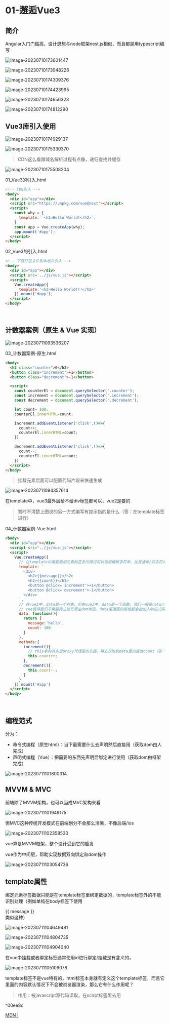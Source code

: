 # 01-邂逅Vue3

## 简介

Angular入门门槛高，设计思想与node框架nest.js相似，而且都是用typescript编写

![image-20230710173601447](note.assets/image-20230710173601447.png)

![image-20230710173948226](note.assets/image-20230710173948226.png)

![image-20230710174309376](note.assets/image-20230710174309376.png)

![image-20230710174423995](note.assets/image-20230710174423995.png)

![image-20230710174656323](note.assets/image-20230710174656323.png)

![image-20230710174812290](note.assets/image-20230710174812290.png)

## Vue3库引入使用

![image-20230710174929137](note.assets/image-20230710174929137.png)

![image-20230710175330370](note.assets/image-20230710175330370.png)

> CDN这么看跟域名解析过程有点像，递归查找并缓存

![image-20230710175508204](note.assets/image-20230710175508204.png)

01_Vue3的引入.html

```html
<!-- CDN引入 -->
<body>
  <div id="app"></div>
  <script src="https://unpkg.com/vue@next"></script>
  <script>
    const why = {
      template: `<h2>Hello World!</h2>`,
    }
    const app = Vue.createApp(why);
    app.mount('#app');
  </script>
</body>
```

02_Vue3的引入.html

```html
<!-- 下载打包文件到本地并引入 -->
<body>
  <div id="app"></div>
  <script src='../js/vue.js'></script>
  <script>
    Vue.createApp({
      template:'<h2>Hello World!!!</h2>'
    }).mount('#app');
  </script>
</body>
```

​	

## 计数器案例（原生 & Vue 实现）

![image-20230711093536207](note.assets/image-20230711093536207.png)

03_计数器案例-原生.html

```html
<body>
  <h2 class="counter">0</h2>
  <button class="increment">+1</button>
  <button class="decrement">-1</button>

  <script>
    const counterEl = document.querySelector('.counter');
    const increment = document.querySelector('.increment');
    const decrement = document.querySelector('.decrement');

    let count= 100;
    counterEl.innerHTML=count;

    increment.addEventListener('click',()=>{
      count++;
      counterEl.innerHTML=count;
    })

    decrement.addEventListener('click',()=>{
      count--;
      counterEl.innerHTML=count;
    })
  </script>
</body>
```


> 挂载元素后面可以配置代码片段来快速生成

![image-20230711094357614](note.assets/image-20230711094357614.png)

在template中，vue3最外层给不给div标签都可以，vue2是要的

> 暂时不清楚上图说的另一方式编写有提示指的是什么（答：在template标签进行）

04_计数器案例-Vue.html

```html
<body>
  <div id="app"></div>
  <script src="../js/vue.js"></script>
  <script>
    Vue.createApp({
      // 在template中需要使用元素标签多的情况可以使用模板字符串，比普通单/双字符串方便
      template: `
        <div>
          <h2>{{message}}</h2>
          <h2>{{count}}</h2>
          <button @click='increment'>+1</button>
          <button @click='decrement'>-1</button>  
        </div>
      `,
      // 在vue2中，data是一个对象，但在vue3中，data是一个函数，我们一般是return一个对象
      // vue使得我们不需要再去进行原生dom绑定，data里返回的属性都会被加入响应式系统中，可以在模板中使用
      data: function(){
        return {
          message:'hello',
          count: 100
        }
      },
      methods:{
        increment(){
          // this拿的其实是proxy代理里的东西，再去获取到data里的属性count（答：这一部分是被Vue的响应式系统劫持）
          this.count++;
        },
        decrement(){
          this.count--;
        }
      }
    }).mount('#app')
  </script>
</body>
```

​	

## 编程范式

分为：

- 命令式编程（原生html）：当下最需要什么去声明然后直接用（获取dom由人完成）
- 声明式编程（Vue）：把需要的东西先声明后绑定进行使用（获取dom由框架完成）

![image-20230711101800314](note.assets/image-20230711101800314.png)

## MVVM & MVC

前端除了MVVM架构，也可以当成MVC架构来看

![image-20230711101949175](note.assets/image-20230711101949175.png)

但MVC这种传统开发模式在前端划分不会那么清晰，不像后端/ios

![image-20230711102358530](note.assets/image-20230711102358530.png)

vue算是MVVM框架，整个设计受到它的启发

vue作为中间层，帮助实现数据双向绑定和dom操作

![image-20230711103054736](note.assets/image-20230711103054736.png)

## template属性

绑定元素标签数据只能是在template标签里绑定数据的，template标签外的不能识别处理（例如单纯在body标签下使用 <div>{{ message }}</div> 类似这种）

![image-20230711104649481](note.assets/image-20230711104649481.png)

![image-20230711104804735](note.assets/image-20230711104804735.png)

![image-20230711104904040](note.assets/image-20230711104904040.png)

在vue中挂载或者绑定标签通常使用id进行绑定/挂载是有含义的，

![image-20230711105109078](note.assets/image-20230711105109078.png)

template标签不是vue特有的，html标签本身就有定义这个template标签，而且它里面的内容默认情况下不会被浏览器渲染，那么它有什么作用呢？

> 作用：被javascript源代码读取，在scirpt标签里去用

^00ee8c

[MDN | <template>：内容模板元素](https://developer.mozilla.org/zh-CN/docs/Web/HTML/Element/template)

虽然解析器在加载页面时确实会处理 **`<template>`** 元素的内容，但这样做只是为了确保这些内容有效；但元素内容不会被渲染。——MDN

05_template写法一.html

```html
<body>
  <div id="app"></div>
  <script src="../js/vue.js"></script>
  <script type="x-template" id="counter">
    <!-- 缺点是没有高亮 -->
    <div>
      <h2>{{ message }}</h2>
      <h2>{{ count }}</h2>
      <button @click='increment'>+1</button>
      <button @click='decrement'>-1</button>  
    </div>
  </script>
  <script>
    Vue.createApp({
      template: '#counter',
      data: function(){
        return {
          message:'hello',
          count: 100
        }
      },
      methods:{
        increment(){
          this.count++;
        },
        decrement(){
          this.count--;
        }
      }
    }).mount('#app')
  </script>
</body>
```

---

![image-20230711111112616](note.assets/image-20230711111112616.png)

![image-20230711111131179](note.assets/image-20230711111131179.png)

如果用的不是template标签而是其他标签（例如div标签），那么页面会被渲染两次的（一次是原生渲染一次是经过vue处理后渲染），为什么会这样？

> 上面刚刚已经说明了原因，template标签是不会被浏览器渲染（看上面写的[[note#^00ee8c | template作用]]）

![image-20230711111937205](note.assets/image-20230711111937205.png)

06_template写法二.html

```html
  <body>
    <div id="app">写在#app的这一部分内容会被template标签的内容所替换</div>

    <!-- 只显示Vue处理后的标签内容 -->
    <template id="counter">
      <div>
        <h2>{{ message }}</h2>
        <h2>{{ count }}</h2>
        <button @click="increment">+1</button>
        <button @click="decrement">-1</button>
        <button @click="btnClick">看看this值</button>
      </div>
    </template>

    <!-- 显示Vue处理后的标签内容，再显示原生的标签内容 -->
    <!-- <div id="counter1">
    <div>
      <h2>{{ message }}</h2>
      <h2>{{ count }}</h2>
      <button @click='increment'>+1</button>
      <button @click='decrement'>-1</button>  
    </div>
  </div> -->

    <script src="../js/vue.js"></script>

    <script>
      Vue.createApp({
        template: "#counter",
        // template: '#counter1',
        data: function () {
          return {
            message: "hello",
            count: 100,
          };
        },
        methods: {
          increment() {
            this.count++;
          },
          decrement() {
            this.count--;
          },
          btnClick: () => {
            // 在这里使用箭头函数打印出来的this是window对象
            console.log(this);
          },
        },
      }).mount("#app");

      // 下面写的是this指向相关的知识点
      // const foo = ()=>{
      //   console.log(this);
      // }
      // const foo = function(){
      //   console.log(this);
      // }

      // foo(); // window 隐式绑定

      // const obj = {
      //   bar: foo
      // }

      // obj.bar();

      // function bar(){
      //   console.log(this);
      // }

      // // bar();

      // const info = {
      //   name:"why"
      // }

      // // 显示绑定
      // const foo = bar.bind(info); // bind 不会修改原数据,而是返回一个新的函数
      // foo();

      // function foo(func) {
      //   func();
      // }

      // var obj = {
      //   name: "why",
      //   bar: function () {
      //     console.log(this);
      //   },
      // };

      // foo(obj.bar); // window
      // obj.bar(); // why

      // function foo() {
      //   console.log(this); // obj对象
      // }

      // var obj1 = {
      //   name: "obj1",
      //   foo: foo,
      // };

      // var obj2 = {
      //   name: "obj2",
      //   obj1: obj1,
      // };

      // obj2.obj1.foo();

      function foo() {
        console.log(this);
      }

      var obj1 = {
        name: "obj1",
        foo: foo,
      };

      // 讲obj1的foo赋值给bar
      var bar = obj1.foo;
      bar();
    </script>
  </body>
```

​	

## methods属性

绑定到template标签或者template内的标签都可以

![image-20230711142459508](note.assets/image-20230711142459508.png) ^3436ef

![image-20230711142603499](note.assets/image-20230711142603499.png)


## 源码调试

vue3源码地址：https://github.com/vuejs/core

### 流程

1. git clone git@github.com:vuejs/core.git
2. 新版本的vue3源码采用pnpm管理，而非yarn，先下载pnpm
3. 安装依赖 `pnpm install`
4. 打包vue文件 `pnpm dev` 生成打包文件到 `built: packages\vue\dist\vue.global.js`，而后可直接引用
5. 在 `packages\vue\examples` 中新建你自己的调试目录，然后在调试目录里面新建html文件
5. 在根目录下的package.json中的dev值后面添加 `--sourcemap`，便于代码映射（不然调试在几万多行的vue.global.js调试，肯定是一头雾水的）

![image-20230711151858405](note.assets/image-20230711151858405.png)

sourcemap有代码映射作用，映射vue.global.js 文件的目标代码具体是源码的哪个目录位置去

![image-20230711151935500](note.assets/image-20230711151935500.png)

![image-20230711170334464](note.assets/image-20230711170334464.png)

![image-20230711171404722](note.assets/image-20230711171404722.png)

有map后缀文件说明sourcemap生效

**Coderwhy_Vue3-Typescript\src\01_Vue3初体验\core\packages\vue\examples\why\demo.html**

```html
<!DOCTYPE html>
<html lang="en">
<head>
  <meta charset="UTF-8">
  <meta name="viewport" content="width=device-width, initial-scale=1.0">
  <title>Document</title>
</head>
<body>
  <div id="app">写在#app的这一部分内容会被template标签的内容所替换</div>

  <script src="../../dist/vue.global.js"></script>

  <script>
    debugger
    Vue.createApp({
      template: '<h2>我来啦！</h2>',
    }).mount('#app')
  </script>
</body>
</html>
```

![image-20230711171639681](note.assets/image-20230711171639681.png)

​	

# 02-Vue基础-模板语法（一）

## 上节课后题

先看看[[note#^3436ef | 第一课-课后思考题]]

{ } 大括号并不全是作用域，建议看看作用域的文章

**{ } 大括号是作用域吗？**

> 是的，大括号 `{}` 在许多编程语言中用于创建作用域（Scope）。作用域定义了变量、函数和对象的可见性和访问权限。
>
> 在大多数编程语言中，例如 JavaScript、Java、C++、C# 等，大括号用于创建块级作用域。在这些语言中，当您在代码中使用大括号时，大括号将创建一个新的作用域，在其中可以定义局部变量和函数。
>
> 例如，在 JavaScript 中：
>
> ```javascript
> {
>   // 这里是一个块级作用域
>   const x = 10;
>   console.log(x); // 输出 10
> }
> 
> console.log(x); // 报错，x 在此作用域外不可见
> ```
>
> 在上面的代码中，大括号 `{}` 创建了一个块级作用域，其中定义了变量 `x`。在作用域内，可以访问和使用该变量。但是，在作用域外，尝试访问 `x` 将导致错误，因为它不在当前作用域的范围内。
>
> 请注意，**不是所有的大括号都会创建作用域**。例如，在对象字面量中的大括号 `{}` 用于定义对象的属性和方法，但它们不会创建新的作用域。
>
> 总之，大括号 `{}` 在许多编程语言中用于创建作用域，提供了变量和代码的封闭环境，控制了变量的可见性和生命周期。

![image-20230712195214298](note.assets/image-20230712195214298.png)

[coderwhy老师微信公众号推文 | 前端面试之彻底搞懂this指向](https://mp.weixin.qq.com/s/hYm0JgBI25grNG_2sCRlTA) ^5e5364

> 简单讲一下 call、bind、apply，这三个都是显式指定this指向
>
> - call和apply的区别是：call传入单参数，apply传入数组参数
>
> - call和apply 与 bind 的区别是：call和apply是一次性绑定，apply是永久绑定某对象/方法的this指向
> - bind是原型对象上的方法，当然也可以自己封装，原理是利用闭包返回apply函数进行绑定，原理看[[note#^5e5364 | 推文]]有详细介绍
> - setTimeout中会传入一个函数，这个函数中的this通常是window，为什么是window呢？因为setTimeout内部是通过apply进行绑定的this对象，并且绑定的是全局对象；

```
这样的闭包会被销毁吗？

foo3: function () {
    return function () {
      console.log(this.name)
    }
  },
```

> 在给定的代码中，`foo3` 方法返回一个闭包函数。闭包函数保留对其创建时所在的词法环境的引用，即使创建它的外部函数已经执行完毕。因此，闭包函数会继续存在并保持对其创建时的作用域和变量的访问。
>
> 当调用 `foo3` 方法时，返回的闭包函数会被赋值给一个变量或直接调用。无论哪种情况，该闭包函数都会继续存在并保持对其词法环境的引用。只有当没有任何引用指向该闭包函数时，它才会被垃圾回收器回收并销毁。
>
> 对于给定的闭包函数，它引用了 `this.name`，但是在闭包函数中的 `this` 指向取决于如何调用该函数。如果以对象方法的形式调用闭包函数，例如 `obj.foo3()`，那么 `this` 将指向 `obj`，并且能够访问 `obj` 对象的 `name` 属性。
>
> 例如：
>
> ```javascript
> var obj = {
> name: "example",
> foo3: function () {
>  return function () {
>    console.log(this.name);
>  };
> },
> };
> 
> var closure = obj.foo3();
> closure(); // 输出 "example"
> ```
>
> 在上面的示例中，`closure` 是 `foo3` 返回的闭包函数。当调用 `closure()` 时，`this` 指向 `obj`，并成功输出了 "example"。
>
> 总结起来，闭包函数只有在没有任何引用指向它时才会被销毁。在上述示例中，只有当没有任何引用指向返回的闭包函数时，它才会被垃圾回收器回收。
>
> **只有当没有任何引用指向返回的闭包函数时，它才会被垃圾回收器回收。这句话怎么理解？能不能举个例子**
>
> > 当一个函数被创建并返回后，如果其他变量或函数仍然引用该函数，那么该函数就有一个活跃的引用，垃圾回收器不会将其回收。只有当没有任何变量或函数引用该函数时，垃圾回收器才会将其标记为不再需要，并在适当的时候进行回收。
> >
> > 以下是一个示例来说明这个概念：
> >
> > ```javascript
> > function createClosure() {
> >   var name = "example";
> > 
> >   var closure = function() {
> >     console.log(name);
> >   };
> > 
> >   return closure;
> > }
> > 
> > var closureReference = createClosure();
> > closureReference(); // 输出 "example"
> > ```
> >
> > 在上面的示例中，`createClosure` 函数创建了一个闭包函数，并将其赋值给 `closureReference` 变量。即使 `createClosure` 函数已经执行完毕，闭包函数仍然存在，并且保持对 `name` 变量的引用。因此，当调用 `closureReference` 函数时，它仍然可以访问并输出 `name` 的值。
> >
> > 在这种情况下，闭包函数 `closure` 有一个活跃的引用，因为它被赋值给了 `closureReference` 变量。只有当没有任何变量引用该闭包函数时，垃圾回收器才会将其回收。例如，如果将 `closureReference` 设置为 `null` 或将其赋值为其他值，那么闭包函数就没有任何引用了，最终会被垃圾回收器回收。
> >
> > ```javascript
> > closureReference = null; // 解除对闭包函数的引用
> > ```
> >
> > 一旦没有任何引用指向闭包函数，它就可以被垃圾回收器回收，释放内存资源。
> >
> > 总结起来，只有当没有任何变量或函数引用一个闭包函数时，它才会被垃圾回收器回收。
>
> **面试题-小试牛刀(代码注释看[[note#^5e5364 | 推文]])**
>
> ```js
> var name = 'window'
> var person1 = {
>   name: 'person1',
>   foo1: function () {
>     console.log(this.name)
>   },
>   foo2: () => console.log(this.name),
>   foo3: function () {
>     return function () {
>       console.log(this.name)
>     }
>   },
>   foo4: function () {
>     return () => {
>       console.log(this.name)
>     }
>   }
> }
> 
> var person2 = { name: 'person2' }
> 
> person1.foo1();   // person1
> person1.foo1.call(person2); // person2
> 
> person1.foo2(); // window
> // foo2依然是箭头函数，不适用于显示绑定的规则
> person1.foo2.call(person2); // person2 x window
> 
> person1.foo3()(); // window
> // 但是拿到的返回函数依然是在全局下调用，所以依然是window
> person1.foo3.call(person2)(); // person2 x window
> person1.foo3().call(person2); // person2
> 
> // foo4()的函数返回的是一个箭头函数
> // 箭头函数的执行找上层作用域，是person1
> person1.foo4()(); //window x person1
> person1.foo4.call(person2)(); //person2
> // foo4返回的是箭头函数，箭头函数只看上层作用域
> person1.foo4().call(person2); // person2 x person1
> ```
>
> 做得一塌糊涂...
>
> ```js
> var name = 'window'
> function Person (name) {
>   this.name = name
>   this.foo1 = function () {
>     console.log(this.name)
>   },
>   this.foo2 = () => console.log(this.name),
>   this.foo3 = function () {
>     return function () {
>       console.log(this.name)
>     }
>   },
>   this.foo4 = function () {
>     return () => {
>       console.log(this.name)
>     }
>   }
> }
> var person1 = new Person('person1')
> var person2 = new Person('person2')
> 
> person1.foo1() // person1
> person1.foo1.call(person2) //person2
> 
> // foo是一个箭头函数，会找上层作用域中的this，那么就是person1
> person1.foo2() // window x person1
> person1.foo2.call(person2) // person1
> 
> person1.foo3()() // window
> person1.foo3.call(person2)() // window
> person1.foo3().call(person2) // person2
> 
> person1.foo4()() // person1
> // foo4调用时绑定了person2，返回的函数是箭头函数，调用时，找到了上层绑定的person2
> person1.foo4.call(person2)() // window x person2
> person1.foo4().call(person2) // person1
> ```
>
> ```js
> var name = 'window'
> function Person (name) {
>   this.name = name
>   this.obj = {
>     name: 'obj',
>     foo1: function () {
>       return function () {
>         console.log(this.name)
>       }
>     },
>     foo2: function () {
>       return () => {
>         console.log(this.name)
>       }
>     }
>   }
> }
> var person1 = new Person('person1')
> var person2 = new Person('person2')
> 
> // obj.foo1()返回一个函数
> // 这个函数在全局作用于下直接执行（默认绑定）
> person1.obj.foo1()() // obj | person1 x window
> person1.obj.foo1.call(person2)() // window
> person1.obj.foo1().call(person2) // person2
> 
> // 拿到foo2()的返回值，是一个箭头函数
> // 箭头函数在执行时找上层作用域下的this，就是obj
> person1.obj.foo2()() // obj | person1 -> obj
> // foo2()的返回值，依然是箭头函数，但是在执行foo2时绑定了person2
> // 箭头函数在执行时找上层作用域下的this，找到的是person2
> person1.obj.foo2.call(person2)() // person1 x person2
> // 箭头函数通过call调用是不会绑定this，所以找上层作用域下的this是obj
> person1.obj.foo2().call(person2) // person1 x obj
> ```

**小结**：this的四种绑定规则

1. 默认规则绑定（全局window）
2. 隐式绑定（谁调用就是绑定谁）
3. 显示绑定（call、bind、apply）
4. new绑定

以上优先级从高到低为 4-3-2-1

---

## @click="btnClick"，怎么做绑定的？（源码解析）

![image-20230713162652956](note.assets/image-20230713162652956.png)

绑定的大致思路（详情看视频第二集36min-38min有介绍）：通过循环（for...in）methods，判断是否有该方法，有的话通过bind函数绑定this存储到ctx[key]（这个是存储方法的，例如btnClick），publicThis指向的是我们组件实例的代理proxy对象（见下图（这个在后面响应式原理会讲到））

![image-20230713171542093](note.assets/image-20230713171542093.png)

![image-20230713171626313](note.assets/image-20230713171626313.png)

## template解析方法（后面详讲）

有两种，在vue源码内解析和vue-template-compiler（vue插件）解析

`instance.proxy"!"`，这是ts的语法，表示断言

proxy是es6新出的

## VSCode代码片段

![image-20230713204146055](note.assets/image-20230713204146055.png)

## 开发模式

![image-20230714201707700](note.assets/image-20230714201707700.png)

React是这么来写的

![image-20230714201839449](note.assets/image-20230714201839449.png)

把在template标签中的语法叫做模板语法，例如下图的{{}}、@click、v-bind指令这些等等

![image-20230714202000972](note.assets/image-20230714202000972.png)

## 模板语法

![image-20230714202311918](note.assets/image-20230714202311918.png)

### 文本插值

{{}} 叫 文本插值

01_Mustache语法.html

```html
  <body>
    <div id="app"></div>

    <template id="my-app">
      <div>
        <!-- 表达式太长就定义成methods方法 -->
        <h2>{{ message.split('').reverse().join('') }}</h2>
      </div>

      <!-- 错误用法 插值表达式只适合属性和表达式，不适合语句，无论什么语句，例如定义语句、判断语句-->
      <!-- <h2>{{ var name="abc" }}</h2> -->
      <!-- <h2>{{ if(isShow) { return '哈哈哈'} }}}</h2> -->
    </template>

    <script src="../js/vue.js"></script>
    <script>
      const App = {
        template: "#my-app",
        data() {
          return {
            message: "hello world!",
          };
        },
      };

      Vue.createApp(App).mount("#app");
    </script>
  </body>
```

​	

### v-once（不常见）

绑定的组件标签只渲染一次（包含其所有子组件，都不会重新渲染）

![image-20230716114808537](note.assets/image-20230716114808537.png)

02_基本指令_v-once.html

```html
  <body>
    <div id="app"></div>

    <template id="my-app">
      <div>
        <h2>{{ counter }}</h2>
        <h2 v-once>{{ counter }}</h2>
      </div>
      <button @click="increment">+1</button>
    </template>

    <script src="../js/vue.js"></script>
    <script>
      const App = {
        template: "#my-app",
        data() {
          return {
            counter: 10,
          };
        },
        methods: {
          increment() {
            this.counter++;
          }
        },
      };

      Vue.createApp(App).mount("#app");
    </script>
  </body>
```

​	

v-text

v-text等价于用{{}} 文本插值，但是文本插值还可以用表达式表示，所以一般开发里都会使用mustache语法（也就是文本插值的方式）

```html
  <body>
    <div id="app"></div>

    <template id="my-app">
      <div>
        <!-- 以下两种写法等价 -->
        <h2>{{ message }}</h2>
        <h2 v-text="message"></h2>
      </div>
    </template>

    <script src="../js/vue.js"></script>
    <script>
      const App = {
        template: "#my-app",
        data() {
          return {
            message: "hello world!",
          };
        },
      };

      Vue.createApp(App).mount("#app");
    </script>
  </body>
```

​	

### v-html（不常见）

04_基本指令_v-html.html

```html
  <body>
    <div id="app"></div>

    <template id="my-app">
      <div>{{msg}}</div>
      <div v-html="msg"></div>
    </template>

    <script src="../js/vue.js"></script>
    <script>
      const App = {
        template: "#my-app",
        data() {
          return {
            msg: '<span style="color:green; background-color:yellow">哈哈哈</span>',
          };
        },
      };

      Vue.createApp(App).mount("#app");
    </script>
  </body>

```

​	

### v-pre（不常见）

![image-20230716125646589](note.assets/image-20230716125646589.png)

```html
  <body>
    <div id="app"></div>

    <template id="my-app">
      <div>
        <h2 v-pre>{{ message }}</h2>
      </div>
    </template>

    <script src="../js/vue.js"></script>
    <script>
      const App = {
        template: "#my-app",
        data() {
          return {
            message: "hello world!",
          };
        },
      };

      Vue.createApp(App).mount("#app");
    </script>
  </body>
```

v-pre在vue编译阶段会自己执行

​	

### v-cloak（不常见）

![image-20230716130731948](note.assets/image-20230716130731948.png)

06_基本指令_v-cloak.html

```html
    <style>
      [v-cloak] {
        display: none;
      }
    </style>
  </head>

  <body>
    <div id="app"></div>

    <template id="my-app">
      <div>
        <h2 v-cloak>{{ message }}</h2>
      </div>
    </template>

    <script src="../js/vue.js"></script>
    <script>
      const App = {
        template: "#my-app",
        data() {
          return {
            message: "hello world!",
          };
        },
      };

      Vue.createApp(App).mount("#app");
    </script>
  </body>
```

options API 会逐渐被 component API 替代

因为vue3 对 vue2做了兼容，所以vue2项目升级vue3没有太多改变的地方

​	

### v-bind

![image-20230716150042599](note.assets/image-20230716150042599.png)

#### 绑定基本属性

![image-20230716151000083](note.assets/image-20230716151000083.png)

绑定的属性来自data()

01_v-bind的基本使用.html

```html
<body>
    <div id="app"></div>

    <!-- vue2 template模板中只能有一个根元素 -->
    <!-- vue3 是允许template中有多个根元素 -->
    <template id="my-app">
      <img :src="imgUrl" alt="图片" />
      <!-- 不写:语法糖，就只是普通字符串，不会解析变量属性 -->
      <img src="imgUrl" alt="图片" />
      <a v-bind:href="link">github</a>
    </template>

    <script src="../js/vue.js"></script>
    <script>
      const App = {
        template: "#my-app",
        data() {
          return {
            imgUrl: "https://avatars.githubusercontent.com/u/70643377?v=4",
            link: "https://github.com/Benn314/Coderwhy_Vue3-Typescript/blob/main/note.md",
          };
        },
      };

      Vue.createApp(App).mount("#app");
    </script>
  </body>
```

#### 绑定class介绍

![image-20230716165206513](note.assets/image-20230716165206513.png)

支持以下两种类型

- 对象语法
  - 多个键值对
  - 默认的class和动态的class结合
  - 将对象放到一个单独的属性中
  - 将返回的对象放到methods方法中
  - 将返回的对象放到计算属性中
- 数组语法
  - 字符串
  - data属性
  - 三元运算符
  - 对象语法

```html
<!-- 对象语法：{ 'active' : boolean} ''单引号可加可不加（套在key的那个单引号）-->
<div :class="{ 'active': isActive, title: true}">鸡毙你！</div>
```

![image-20230716162259370](note.assets/image-20230716162259370.png)

```html
<!-- 默认的class和动态的class结合 -->
<div class="abc cba" :class="{ active: isActive, title: true}">鸡毙你！</div>
```

![image-20230716162708438](note.assets/image-20230716162708438.png)

02_v-bind绑定class-对象语法.html

```html
    <style>
      .active {
        color: red;
      }
    </style>
  </head>
  <body>
    <div id="app"></div>

    <template id="my-app">
      <div :class="className">哈哈哈</div>
      <!-- 对象语法：{ 'active' : boolean} ''单引号可加可不加（套在key的那个单引号）-->
      <!-- 同时 对象语法 可以有多个键值对 -->
      <div :class="{ 'active': isActive, title: true}">鸡毙你！</div>
      <button @click="toggle">切换</button>

      <!-- 默认的class和动态的class结合 -->
      <div class="abc cba" :class="{ active: isActive, title: true}">
        鸡毙你！
      </div>

      <!-- 将对象放到一个单独的属性中 -->
      <div class="abc cba" :class="classObj">鸡毙你！</div>

      <!-- 将返回的对象放到methods方法中 -->
      <div class="abc cba" :class="getClassObj()">鸡毙你！</div>

      <!-- 将返回的对象放到计算属性中 -->
      
    </template>

    <script src="../js/vue.js"></script>
    <script>
      const App = {
        template: "#my-app",
        data() {
          return {
            className: "why",
            isActive: true,
            title: "abc",
            classObj: {
              // 注意，这里data里的属性（例如对象类型），不允许引用data的其他属性，不然响应式可能会出错
              active: true, // 像这里的话，不能引用isActive，所以我们要重新写个
              title: true,
            },
          };
        },
        methods: {
          toggle() {
            this.isActive = !this.isActive;
          },
          getClassObj() {
            return {
              active: true,
              title: true,
            };
          },
        },
      };

      Vue.createApp(App).mount("#app");
    </script>
  </body>

```

03_v-bind绑定class-数组语法.html

```html
  <body>
    <div id="app"></div>

    <template id="my-app">
      <!-- :class 以数组的方式存储属性，最后合并到class属性中 -->
      <div :class="['abc',title]">哈哈哈哈</div>
      <!-- :class数组中支持三元运算符和对象语法 -->
      <div :class="['abc', title, isActive ? 'active' : '', {act: isActive}]">哈哈哈哈</div>
    </template>

    <script src="../js/vue.js"></script>
    <script>
      const App = {
        template: "#my-app",
        data() {
          return {
            message: "hello world!",
            title: "cba",
            isActive: true,
          };
        },
      };

      Vue.createApp(App).mount("#app");
    </script>
  </body>

```

​	

#### 绑定style

![image-20230716165416524](note.assets/image-20230716165416524.png)

04_v-bind绑定style-对象语法.html

```html
  <body>
    <div id="app"></div>

    <template id="my-app">
      <div style="color: aquamarine">hello world!</div>
      <!-- 这里color值不加单引号单成变量来处理，如果你是想加一个确切的值，就加上单引号 -->
      <div :style="{color: 'aquamarine'}">hello world!</div>
      <div :style="{color: finalColor}">hello world!</div>

      <!-- 采用短横线分割的方式，需要用引号括起来 -->
      <div :style="{color: finalColor,'font-size': '20px'}">hello world!</div>
      <!-- 驼峰式可括可不括 效果一样 -->
      <div :style="{color: finalColor,fontSize: '20px'}">hello world!</div>
      <!-- 可拼接 -->
      <div :style="{color: finalColor,fontSize: finalFontSize+'px'}">
        hello world!
      </div>
      <!-- 直接绑定一个data对象 -->
      <div :style="finalStyleObj">hello world!</div>

      <!-- 直接绑定methods -->
      <div :style="getFinalStyleObj()">hello world!</div>
    </template>

    <script src="../js/vue.js"></script>
    <script>
      const App = {
        template: "#my-app",
        data() {
          return {
            message: "hello world!",
            finalColor: "aquamarine",
            finalFontSize: 50,
            finalStyleObj: {
              fontSize: "50px",
              'font-weight': 700, // 用短横线用驼峰都可以，习惯用驼峰
              backgroundColor: "red",
            },
          };
        },
        methods: {
          getFinalStyleObj(){
            return {
              fontSize: "50px",
              'font-weight': 700, // 用短横线用驼峰都可以，习惯用驼峰
              backgroundColor: "red",
            }
            // return this.finalStyleObj
          }
        },
      };

      Vue.createApp(App).mount("#app");
    </script>
  </body>

```

05_v-bind绑定style-数组语法.html

```html
  <body>
    <div id="app"></div>

    <template id="my-app">
      <div :style="[style1Obj, style2Obj]">
        hello
      </div>
    </template>

    <script src="../js/vue.js"></script>
    <script>
      const App = {
        template: "#my-app",
        data() {
          return {
            message: "hello world!",
            style1Obj:{
              color:'red',
              fontSize:'50px'
            },
            style2Obj:{
              textDecoration:'underline',
            }
          };
        },
      };

      Vue.createApp(App).mount("#app");
    </script>
  </body>

```

#### 动态绑定属性

![image-20230716173412545](note.assets/image-20230716173412545.png)

06_v-bind动态绑定属性名称.html

```html
  <body>
    <div id="app"></div>

    <template id="my-app">
      <div :[name]="value">哈哈哈</div>
    </template>

    <script src="../js/vue.js"></script>
    <script>
      const App = {
        template: "#my-app",
        data() {
          return {
            name: "cba",
            value: "kobe",
          };
        },
      };

      Vue.createApp(App).mount("#app");
    </script>
  </body>
```

![image-20230716173551199](note.assets/image-20230716173551199.png)

![image-20230716174323644](note.assets/image-20230716174323644.png)

Element Plus 饿了么团队维护

AntDesign 蚂蚁金服团队维护

AntDesign Vue 个人维护（一般不太倾向选择个人维护，因为一旦个人停止维护，很容易出bug，不过，以上三者都很优秀）

**07_v-bind属性直接绑定一个对象.html**

```html
  <body>
    <div id="app"></div>

    <template id="my-app">
      <div v-bind="info">哈哈哈</div>
      <!-- 只用v-bind的时候也可以只使用语法糖: 但不建议，因为这样阅读性比较差 -->
      <div :="info">哈哈哈</div>
      <!-- 等同于 -->
      <div name="why" age="18" height="1.88">哈哈哈</div>
      <!-- 这个作用很大，之后封装我们的高阶组件的时候会用来相互传递配置信息 -->
    </template>

    <script src="../js/vue.js"></script>
    <script>
      const App = {
        template: "#my-app",
        data() {
          return {
            info: {
              name: "why",
              age: 18,
              height: 1.88,
            },
          };
        },
      };

      Vue.createApp(App).mount("#app");
    </script>
  </body>
```

​	

### v-on

![image-20230717193217815](note.assets/image-20230717193217815.png)

08_v-on的基本使用.html

```html
    <style>
      .area {
        width: 200px;
        height: 200px;
        background-color: aquamarine;
      }
    </style>
  </head>
  <body>
    <div id="app"></div>

    <template id="my-app">
      <!-- 
        语法糖：
        @click -> v-on:click 
        @mousemove -> v-on:mousemove
      -->
      <button @click="btn1Click">按钮1</button>
      <div class="area" @mousemove="mouseMove">鼠标移动</div>
      <!-- 绑定一个表达式 inline statement 如果表达式太复杂则定义成方法 -->
      <button @click="counter++">{{counter}}</button>
      <!-- 绑定一个对象 -->
      <div class="area" v-on="{click: btn1Click,mousemove: mouseMove}"></div>
      <!-- <div class="area" @="{click: btn1Click,mousemove: mouseMove}"></div> -->

    </template>

    <script src="../js/vue.js"></script>
    <script>
      const App = {
        template: "#my-app",
        data() {
          return {
            message: "hello world!",
            counter: 100
          };
        },
        methods: {
          btn1Click(){
            console.log("按钮1发生了点击");
          },
          mouseMove(){
            console.log("鼠标移动");
          }
        },
      };

      Vue.createApp(App).mount("#app");
    </script>
  </body>
```

（DOM）无论拖拽、点击还是鼠标移动事件，浏览器都会都会产生event对象

09_v-on的参数传递.html

```html
  <body>
    <div id="app"></div>

    <template id="my-app">
      <!-- 默认传入event对象 可以在方法中去获取 -->
      <button @click="btnClick">按钮1</button>
      <!-- $event 可以获取到事件发生时的事件对象 -->
      <button @click="btn2Click($event,'coderwhy')">按钮2</button>
    </template>

    <script src="../js/vue.js"></script>
    <script>
      const App = {
        template: "#my-app",
        data() {
          return {
            message: "hello world!",
          };
        },
        methods: {
          // 默认vue内部会帮我们绑定event事件，不用我们传参
          btnClick(event){
            console.log(event)
          },
          btn2Click(event,name){
            console.log(event,name)
          }
        },
      };

      Vue.createApp(App).mount("#app");
    </script>
  </body>
```

![image-20230717193305690](note.assets/image-20230717193305690.png)

为什么是@click="method1"这么写，而不是@click="method1()"

> 因为我们是在做绑定，而不是调用它执行它，绑定完再通过click点击调用

event（DOM）可以回头看看

10_v-on的修饰符.html

```html
  <body>
    <div id="app"></div>

    <template id="my-app">
      <div @click="divClick">
        <button @click.stop="btnClick">按钮</button>
      </div>
      <input type="text" @keyup.enter="enterKeyup" />
    </template>

    <script src="../js/vue.js"></script>
    <script>
      const App = {
        template: "#my-app",
        data() {
          return {
            message: "hello world!",
          };
        },
        methods: {
          divClick() {
            console.log("divClick");
          },
          btnClick() {
            console.log("btnClick");
          },
          enterKeyup(event) {
            console.log("enterKeyup", event.target.value); // event.target.value 拿到输入的value值
          },
        },
      };

      Vue.createApp(App).mount("#app");
    </script>
  </body>
```

​	

# 03-Vue基础-模板语法（二）

## 条件渲染

### v-if 基本使用

![image-20230718163204602](note.assets/image-20230718163204602.png)

01_条件渲染的基本使用.html

```html
  <body>
    <div id="app"></div>

    <template id="my-app">
      <div>
        <h2 v-if="isShow">{{ message }}</h2>
        <button @click="toggle">切换</button>
      </div>
    </template>

    <script src="../js/vue.js"></script>
    <script>
      const App = {
        template: "#my-app",
        data() {
          return {
            message: "hello world!",
            isShow:true
          };
        },
        methods: {
          toggle() {
            this.isShow = !this.isShow
          }
        },
      };

      Vue.createApp(App).mount("#app");
    </script>
  </body>
```

![image-20230718163503584](note.assets/image-20230718163503584.png)

02_多个条件的渲染.html

```html
  <body>
    <div id="app"></div>

    <template id="my-app">
      <div>
        <input type="text" v-model="score"/>
        <h2 v-if="score>90">优秀</h2>
        <h2 v-else-if="score>60">良好</h2>
        <h2 v-else>不及格</h2>
      </div>
    </template>

    <script src="../js/vue.js"></script>
    <script>
      const App = {
        template: "#my-app",
        data() {
          return {
            message: "hello world!",
            score: 90,
          };
        },
      };

      Vue.createApp(App).mount("#app");
    </script>
  </body>
```

#### 结合template

v-if指令需要绑定在元素标签上，有时候我们并不想多创建一个div元素，因为他会渲染到我们的页面，这时候我们可以使用template元素标签，因为他不会渲染到页面，但同时会执行

03_template和v-if结合使用.html

```html
  <body>
    <div id="app"></div>

    <template id="my-app">
      <!-- template标签没写指令的话，在页面根本看到里面写的内容 -->
      <template v-if="isShow1">
        <h2>111111</h2>
        <h2>111111</h2>
        <h2>111111</h2>
      </template>

      <template v-else>
        <h2>222222</h2>
        <h2>222222</h2>
        <h2>222222</h2>
      </template>
    </template>

    <script src="../js/vue.js"></script>
    <script>
      const App = {
        template: "#my-app",
        data() {
          return {
            isShow1: true,
          };
        },
      };

      Vue.createApp(App).mount("#app");
    </script>
  </body>
```

​	

### v-show

![image-20230719200617733](note.assets/image-20230719200617733.png)

05_v-if和v-show的区别.html

```html
  <body>
    <div id="app"></div>

    <template id="my-app">
      <!-- v-if -->
      <h2 v-if="isShow">1111</h2>
      <!-- display:none -->
      <h2 v-show="isShow">2222</h2>
    </template>

    <script src="../js/vue.js"></script>
    <script>
      const App = {
        template: "#my-app",
        data() {
          return {
            isShow: false,
          };
        },
      };

      Vue.createApp(App).mount("#app");
    </script>
  </body>
```

​	

## 列表渲染

![image-20230719203042793](note.assets/image-20230719203042793.png)

### v-for基本使用

01_v-for的基本使用.html

```html
  <body>
    <div id="app"></div>

    <template id="my-app">
      <h2>电影列表</h2>
      <ul>
        <!-- 遍历数组 不加括号也可以，但可读性差 -->
        <li v-for="(item,index) in movies" :key="item">
          {{index+1}}.{{ item }}
        </li>
      </ul>
      <h2>个人信息</h2>
      <ul>
        <!-- 遍历对象 不加括号也可以，但可读性差 -->
        <li v-for="(value,key,index) in info">{{key}}-{{value}}-{{index}}</li>
      </ul>
      <h2>遍历数字</h2>
      <ul>
        <!-- 从1开始 不加括号也可以，但可读性差 -->
        <li v-for="(num,index) in 10">{{num}}-{{index}}</li>
      </ul>
    </template>

    <script src="../js/vue.js"></script>
    <script>
      const App = {
        template: "#my-app",
        data() {
          return {
            movies: ["星际穿越", "盗梦空间", "西游记", "功夫瑜伽", "功夫瑜伽2"],
            info: {
              name: '凌云木',
              age: 18,
              height: 185,
            },
          };
        },
      };

      Vue.createApp(App).mount("#app");
    </script>
  </body>
```



### 结合template

ul标签下不建议加div标签，多用一个div，dom操作会多插入一个div，多少造成性能浪费，同事HTML文档标准也是不推荐这样去用的，我们可以用template标签来代替div标签，同时它不会被渲染出来；而且如果我们需要在渲染列表的同时穿插hr横线标签，我们照样可以用li标签代替，然后例如给他一个class="line"，修改样式为横线就行，优化性能（这一小段可作为面试知识点）

v-for遍历会把当前元素和其子元素按照长度一次次渲染

**02_v-for和template.html**

```html
  <body>
    <div id="app"></div>

    <template id="my-app">
      <h2>v-for在template</h2>
      <ul>
        <template v-for="(value,key) in info">
          <li>{{key}}</li>
          <li>{{value}}</li>
          <li class="line"></li>
        </template>
      </ul>
      <hr />
      <h2>v-for在div</h2>
      <ul>
        <div v-for="(value,key) in info">
          <li>{{key}}</li>
          <li>{{value}}</li>
          <li class="line"></li>
        </div>
      </ul>
      <hr />
      <h2>v-for在ul</h2>
      <ul v-for="(value,key) in info">
        <li>{{key}}</li>
        <li>{{value}}</li>
        <li class="line"></li>
      </ul>
    </template>

    <script src="../js/vue.js"></script>
    <script>
      const App = {
        template: "#my-app",
        data() {
          return {
            info: {
              name: "why",
              age: 18,
              height: 185,
            },
          };
        },
      };

      Vue.createApp(App).mount("#app");
    </script>
  </body>
```

​	

### 数组更新检测

![image-20230720145408756](note.assets/image-20230720145408756.png)

**03_数组的修改方法.html**

```html
  <body>
    <div id="app"></div>

    <template id="my-app">
      <h2>电影列表</h2>
      <ul>
        <li v-for="(item,index) in movies" :key="item">
          {{index+1}}.{{ item }}
        </li>
      </ul>
      <!-- 当在输入框中输入内容后按下回车键，就会触发 addMovie 方法 -->
      <input type="text" v-model="newValue" @keyup.enter="addMovie"/>
      <button @click="addMovie">点击添加</button>
      <button @click="filter1">筛选名字长度大于2的电影</button>
    </template>

    <script src="../js/vue.js"></script>
    <script>
      const App = {
        template: "#my-app",
        data() {
          return {
            newValue: "",
            movies: ["星际穿越", "盗梦空间", "西游记", "功夫瑜伽", "功夫瑜伽2",'小明','小红'],
            info: {
              name: "凌云木",
              age: 18,
              height: 185,
            },
          };
        },
        methods: {
          addMovie() {
            this.movies.push(this.newValue);
            this.newValue = ""; // 重置输入框
          },
          filter1(){
            this.movies = this.movies.filter(item=>item.length>2);
          }
        },
      };

      Vue.createApp(App).mount("#app");
    </script>
  </body>
```

​	

### key

> `key` 在这里是一个通过 `v-bind` 绑定的特殊 attribute。请不要和[在 `v-for` 中使用对象](https://cn.vuejs.org/guide/essentials/list.html#v-for-with-an-object)里所提到的对象属性名相混淆。

![image-20230720162203192](note.assets/image-20230720162203192.png)

![image-20230720163257617](note.assets/image-20230720163257617.png)

![image-20230720163807677](note.assets/image-20230720163807677.png)

#### 认识VNode

![image-20230720164926148](note.assets/image-20230720164926148.png)

![image-20230720165017806](note.assets/image-20230720165017806.png)

![image-20230720165124960](note.assets/image-20230720165124960.png)

VNode是描述结点元素来的

**i标签干什么用**

> 在HTML中，`<i>`标签用于表示斜体文本。然而，值得注意的是，`<i>`标签在HTML5中被弃用，不再用于表达斜体文本的意义。
>
> 在HTML5中，`<i>`标签被视为一个不重要的、纯粹用于样式的元素，它没有语义上的意义。建议在HTML5中使用更语义化的标签来表示斜体文本，如`<em>`标签。
>
> 所以，如果你想要表达强调、重点或特别注意的文本，最好使用`<em>`标签而不是`<i>`标签。`<em>`标签表示强调的内容，浏览器默认会将其显示为斜体，并且具有语义意义，有助于更好地理解文本内容。

![image-20230720195822056](note.assets/image-20230720195822056.png)

虚拟DOM和真实DOM在正常情况下不会一一对应（考虑组件的话），组件本身也有生成VNode，但组件本身不会在虚拟DOM渲染，最后虚拟DOM才生成我们的真实DOM

##### 为什么不直接生成真实DOM？

> 为了做跨平台，有虚拟DOM的话可以做服务端渲染，也可以做weex（移动端）
>
> ==weex是什么（做diff算法性能高点）==
>
> Weex是一种跨平台的移动应用开发框架，由阿里巴巴前端团队开发。它允许开发人员使用Vue.js框架来构建原生移动应用，同时支持iOS和Android平台。
>
> Weex的核心思想是将前端开发的能力扩展到移动端，通过使用Vue.js的组件化开发模式和语法，开发人员可以轻松地构建跨平台的移动应用，无需学习新的语言或技术。
>
> Weex的工作原理是将Vue.js组件编译成原生组件，然后在移动端运行。这样，开发人员可以使用熟悉的前端开发技术，同时利用原生移动应用的性能和体验优势。
>
> Weex不仅可以用于开发移动应用，还可以用于开发小程序和桌面应用等跨平台应用。它提供了丰富的组件和模块，可以满足各种应用的需求。
>
> 总的来说，Weex是一种便捷的跨平台移动应用开发框架，为开发人员提供了更高效、更灵活的方式来构建原生移动应用。

##### VNode和虚拟DOM的区别：

- VNode：（Virtual Node），是一个节点
- VDOM：（Virtual DOM），是由多个VNode节点形成的树结构（VNode Tree）

> 这一部分是模板编译的内容，他们两个会变成AST最后变成Render函数（变成createNode函数），后面章节会详细说明

​	

三种性能模式：

1. 清空VNodes重新加载新的VNodes（性能最差）
2. 保留部分旧的VNodes，从开始发生变化的地方进行修改（数据交换或者删除重新渲染）（性能较低）
3. 运用diff算法，保留可保留的所有旧的VNodes，更新新的VNodes（vue干的事，性能较高）

![image-20230720202444621](note.assets/image-20230720202444621.png)

新的VNodes和旧的VNodes对比的过程就是diff算法实现的过程

![image-20230720202635000](note.assets/image-20230720202635000.png)

哪里需要发生变化，再去变化哪里（diff算法需要做的事情）

**04_key案例-插入元素.html**

```html
  <body>
    <div id="app"></div>

    <template id="my-app">
      <ul>
        <li v-for="item in letters">{{item}}</li>
      </ul>
      <button @click="addF">插入F</button>
      <!-- 重新插入元素，会导致ul重新遍历，也就会重新渲染VNodes，这时候就涉及到，怎么渲染的性能最高的问题了 -->
    </template>

    <script src="../js/vue.js"></script>
    <script>
      const App = {
        template: "#my-app",
        data() {
          return {
            letters: ["a", "b", "c", "d"],
          };
        },
        methods: {
          addF() {
            this.letters.splice(2, 0, "f");
          },
        },
      };

      Vue.createApp(App).mount("#app");
    </script>
  </body>
```

![image-20230720203432751](note.assets/image-20230720203432751.png)

> 注意：<li v-for="(item,index) in letters" :key="index">{{item}}</li> 
>
> 这里:key赋值index是不会提升性能的，只是让esLint停止警告而已，需要放入唯一的东西，例如id

##### 源码阅读

![image-20230720205114552](note.assets/image-20230720205114552.png)

patch可以理解为更新

##### diff算法——patchUnkeyedChildren()和patchkeyedChildren()方法

- （v-for没有key的算法）的操作思路如下（3步）：

  - 先对比旧VNodes列表和新VNodes列表的长度，取小的长度进行遍历（取大的可能会造成越界），依次对比节点信息是否相同，相同则保留不做处理，不相同则patch更新。遍历后，如果旧的节点数大于新的节点数则移除剩余的节点，否则则创建新的节点（VNode遍历短的，对比后保留长的，因为只有长的列表才有完整的源数据，看保留的是哪个长列表（新VNodes or 旧VNodes），做新增/删除节点操作）


- （v-for有key的算法）的操作思路如下（5步）：（分有序和无序）
  - 根据key值可分辨不同的节点（key相同，内容相同），比如做插入操作，它是通过while循环（因为不确定循环次数，所以用while比用for合适），从第一个遍历到新旧VNode列表不相同时，break跳出循环，接着从最后一次便利，同样不相同时跳出循环，如果新列表是有新增节点操作，则先插入null，后面mount进行挂载，如果新列表是删除节点操作，则用umount卸载节点。（列表有序操作）
  - 列表无序的意思是说旧VNode进行增删改后，通过前后while循环，中间不同的n个节点，新旧列表中有相同的节点，但相对位置不同，简单粗暴的解法是全删了重新新增，但这样效率太低（有利于人脑理解而已，我们要求的是效率高），所以根据key值，我们要新建一个数组列表，通过其算法（后续可自行谷歌）找出相同的节点存储到新建的数组列表中，后续再进行mount/umount（pdf资料有过程介绍，可以简单看下）![image-20230802205207889](note.assets/image-20230802205207889.png)

​	

# 04-Vue基础语法（三）Vue3 Option API

补充：https://cn.vuejs.org/guide/essentials/list.html#v-for 

> 1. 对于多层嵌套的 `v-for`，作用域的工作方式和函数的作用域很类似。每个 `v-for` 作用域都可以访问到父级作用域：
>
> ```vue
> <li v-for="item in items">
>   <span v-for="childItem in item.children">
>     {{ item.message }} {{ childItem }}
>   </span>
> </li>
> ```
>
> 你也可以使用 `of` 作为分隔符来替代 `in`，这更接近 JavaScript 的迭代器语法：
>
> ```vue
> <div v-for="item of items"></div>
> ```
> 2. v-for="value, index in items" 和 v-for="(value, index) in items"，都是可以的，但是习惯用后者

## computed

模板 -->(联想) template

![image-20230821171414131](note.assets/image-20230821171414131.png)

![image-20230821172005775](note.assets/image-20230821172005775.png)

![image-20230821172017689](note.assets/image-20230821172017689.png)

01_三个案例的实现-插值语法.html

```html
<!DOCTYPE html>
<html lang="en">
  <head>
    <meta charset="UTF-8" />
    <meta name="viewport" content="width=device-width, initial-scale=1.0" />
    <title>Document</title>
  </head>
  <body>
    <div id="app"></div>

    <template id="my-app">
      <div>
        <h2>{{ firstName + ' ' + lastName }}</h2>
        <h2>{{ score >= 60 ? '及格':'不及格' }}</h2>
        <h2>{{ message.split(' ').reverse().join(' ') }}</h2>
      </div>
    </template>

    <script src="../js/vue.js"></script>
    <script>
      const App = {
        template: "#my-app",
        data() {
          return {
            firstName: 'Ben',
            lastName: 'qiu',
            score: 80,
            message: "hello world!",
          };
        },
      };

      Vue.createApp(App).mount("#app");
    </script>
  </body>
</html>
```

![image-20230821173053595](note.assets/image-20230821173053595.png)

02_三个案例的实现-methods.html

```html
<!DOCTYPE html>
<html lang="en">
  <head>
    <meta charset="UTF-8" />
    <meta name="viewport" content="width=device-width, initial-scale=1.0" />
    <title>Document</title>
  </head>
  <body>
    <div id="app"></div>

    <template id="my-app">
      <div>
        <h2>{{ getFullName() }}</h2>
        <h2>{{ getResult() }}</h2>
        <h2>{{ getReverseMessage() }}</h2>
      </div>
    </template>

    <script src="../js/vue.js"></script>
    <script>
      const App = {
        template: "#my-app",
        data() {
          return {
            firstName: 'Ben',
            lastName: 'qiu',
            score: 80,
            message: "hello world!",
          };
        },
        methods: {
          getFullName(){
            return this.firstName + ' ' + this.lastName
          },
          getResult(){
            return this.score >= 60 ? '及格':'不及格'
          },
          getReverseMessage(){
            return this.message.split(' ').reverse().join(' ')
          }
        },
      };

      Vue.createApp(App).mount("#app");
    </script>
  </body>
</html>
```

![image-20230821173710043](note.assets/image-20230821173710043.png)

03_三个案例的实现-computed.html

```html
<!DOCTYPE html>
<html lang="en">
  <head>
    <meta charset="UTF-8" />
    <meta name="viewport" content="width=device-width, initial-scale=1.0" />
    <title>Document</title>
  </head>
  <body>
    <div id="app"></div>

    <template id="my-app">
      <div>
        <h2>{{ fullName }}</h2>
        <h2>{{ result }}</h2>
        <h2>{{ reverseMessage }}</h2>
      </div>
    </template>

    <script src="../js/vue.js"></script>
    <script>
      const App = {
        template: "#my-app",
        data() {
          return {
            firstName: 'Ben',
            lastName: 'qiu',
            score: 80,
            message: "hello world!",
          };
        },
        computed: {
          //fullName()这里看起来像methods函数，实际上是对象里其中一个getter的属性
          fullName(){ // 赋值了一个函数，es6缩写了
            return this.firstName + ' ' + this.lastName
          },
          result(){
            return this.score >= 60 ? '及格':'不及格'
          },
          reverseMessage(){
            return this.message.split(' ').reverse().join(' ')
          }
        }
      };

      Vue.createApp(App).mount("#app");
    </script>
  </body>
</html>
```

---

watch一般不监听computed，监听data和props多一点 ^5d8f9d

### 计算属性的实践原理是什么？

> （待补充）

---

04_methods-computed区别.html

```html
<!DOCTYPE html>
<html lang="en">
  <head>
    <meta charset="UTF-8" />
    <meta name="viewport" content="width=device-width, initial-scale=1.0" />
    <title>Document</title>
  </head>
  <body>
    <div id="app"></div>

    <template id="my-app">
      <div>
        <button @click="change">点我改变first name</button>
        <h2>{{ fullName }}</h2>
        <h2>{{ fullName }}</h2>
        <h2>{{ fullName }}</h2>

        <h2>{{ getFullName() }}</h2>
        <h2>{{ getFullName() }}</h2>
        <h2>{{ getFullName() }}</h2>
      </div>
    </template>

    <script src="../js/vue.js"></script>
    <script>
      const App = {
        template: "#my-app",
        data() {
          return {
            firstName: 'Ben',
            lastName: 'qiu',
            score: 80,
            message: "hello world!",
          };
        },
        computed: {
          //fullName()这里看起来像methods函数，实际上是对象里其中一个getter的属性
          fullName(){ // 赋值了一个函数，es6缩写了
            console.log('computed');
            return this.firstName + ' ' + this.lastName
          },
        },
        methods: {
          getFullName(){
            console.log('methods');
            return this.firstName + ' ' + this.lastName
          },
          change(){
            this.firstName = "coder"
          }
        },
      };

      Vue.createApp(App).mount("#app");
    </script>
  </body>
</html>
```

​	

### 计算属性的setter和getter

![image-20230821192329535](note.assets/image-20230821192329535.png)

在computed传入一个属性是对象还是函数，vue源码中只是将属性用三元运算符进行是否为函数的判断而已，computed选项和methods选项在vue源码中在同一个文件中

05_computed的setter和getter.html

```html
<!DOCTYPE html>
<html lang="en">
  <head>
    <meta charset="UTF-8" />
    <meta name="viewport" content="width=device-width, initial-scale=1.0" />
    <title>Document</title>
  </head>
  <body>
    <div id="app"></div>

    <template id="my-app">
      <div>
        <button @click="change">点我改变full name</button>
        <h2>{{ fullName }}</h2>
      </div>
    </template>

    <script src="../js/vue.js"></script>
    <script>
      const App = {
        template: "#my-app",
        data() {
          return {
            firstName: 'Ben',
            lastName: 'qiu',
            score: 80,
            message: "hello world!",
          };
        },
        computed: {
          //fullName 的 getter方法（有return） 这种写法相当于是getter的一个语法糖，相对完整写法只是做了一个简单判断，下面展示完整写法
          // fullName() {
          //   return this.firstName + ' ' + this.lastName
          // },
          fullName:{
            get: function(){
              return this.firstName + ' ' + this.lastName
            },
            set: function(newValue){
              console.log(newValue);
              const names = newValue.split(" ")
              // 简单使用，没有做值的越界判断(判断长度)
              this.firstName = names[0]
              this.lastName = names[1]
            }
          }
        },
        methods: {
          change(){
            this.fullName = "coder why"
          }
        },
      };

      Vue.createApp(App).mount("#app");
    </script>
  </body>
</html>
```

computed没写set属性是不能修改值的，写了set的话赋值是会调用执行到set方法的

一般我们对一个对象的进行setter方法的调用时,调用的这个set方法称之为setter方法

![image-20230821192218736](note.assets/image-20230821192218736.png)

​	

## watch

![image-20230821202440968](note.assets/image-20230821202440968.png)

![image-20230822190925003](note.assets/image-20230822190925003.png)

在某些情况下，我们希望在代码逻辑中监听某个数据的变化，这个时候就需要用侦听器watch来完成了

01_侦听器的基本使用.html

```html
<!DOCTYPE html>
<html lang="en">
  <head>
    <meta charset="UTF-8" />
    <meta name="viewport" content="width=device-width, initial-scale=1.0" />
    <title>Document</title>
  </head>
  <body>
    <div id="app"></div>

    <template id="my-app">
      <div>
        您的问题：
        <input type="text" v-model="question">
        <button @click="queryAnswer">搜索答案</button>
      </div>
    </template>

    <script src="../js/vue.js"></script>
    <script>
      const App = {
        template: "#my-app",
        data() {
          return {
            question: "hello world!",
            answer:''
          };
        },
        watch:{
          question(newValue,oldValue){
            console.log('新值: ',newValue,'旧值',oldValue);
            this.queryAnswer();
          }
        },
        methods: {
          queryAnswer(){
            console.log(`您的问题${this.question}答案是哈哈哈哈`);
            this.answer = "";
          }
        },
      };

      Vue.createApp(App).mount("#app");
    </script>
  </body>
</html>
```

[[note#^5d8f9d]]

​	

### 配置选项

![image-20230821205659706](note.assets/image-20230821205659706.png)

> 可能原因：watch监听不到引用数据类型的旧值 or 深度监听同一个引用属性，没有对旧属性值做一个拷贝备份，如果我们需要这个旧值的话，那确实算一个bug（临时解决是需要我们自己手动拷贝旧值（深拷贝））

02_侦听器的配置选项.html

```html
<!DOCTYPE html>
<html lang="en">
  <head>
    <meta charset="UTF-8" />
    <meta name="viewport" content="width=device-width, initial-scale=1.0" />
    <title>Document</title>
  </head>
  <body>
    <div id="app"></div>

    <template id="my-app">
      <h2>{{ info.name }}</h2>
      <button @click="changeInfo">changeInfo</button>
      <button @click="changeInfoName">改变Info.name</button>
    </template>

    <script src="../js/vue.js"></script>
    <script>
      const App = {
        template: '#my-app',
        data() {
          return {
            // return 的最后变成proxy代理对象
            info: { name: 'why', age: 18 },
          }
        },
        watch: {
          // 默认情况下我们的侦听器只会针对监听的数据本身的改变（内部发生的改变是不能侦听，需要的话需要深度侦听）
          // info(newValue, oldValue) {
          //   console.log('新值: ', newValue, '旧值', oldValue)
          // },

          // 深度侦听/立即执行
          // 上面写法是下面handler写法的语法糖
          info: {
            handler: function (newInfo, oldInfo) {
              console.log('新值: ', newInfo, '旧值', oldInfo)
            },
            deep: true, // 深度侦听
            immediate: true, // 页面刷新无数据改变时也给我监听一次
          },
        },
        methods: {
          changeInfo() {
            this.info = { name: 'ben' }
          },
          changeInfoName() {
            this.info.name = 'ben' //只是改变内部属性watch侦听不到
          },
        },
      }

      Vue.createApp(App).mount('#app')
    </script>
  </body>
</html>

```

生命周期是函数，称为生命周期函数

![image-20230822194224859](note.assets/image-20230822194224859.png)

03_侦听器的其他方式.html

```html
<!DOCTYPE html>
<html lang="en">
  <head>
    <meta charset="UTF-8" />
    <meta name="viewport" content="width=device-width, initial-scale=1.0" />
    <title>Document</title>
  </head>
  <body>
    <div id="app"></div>

    <template id="my-app">
      <h2>{{ info.name }}</h2>
      <button @click="changeInfo">changeInfo</button>
      <button @click="changeInfoName">改变Info.name</button>
      <button @click="changeFriendsName">改变friends[0].name</button>
    </template>

    <script src="../js/vue.js"></script>
    <script>
      const App = {
        template: '#my-app',
        data() {
          return {
            // return 的最后变成proxy代理对象
            info: { name: 'why', age: 18, nba: { name: 'kobe' } },
            friends: [{ name: 'xiaoming' }, { name: 'daming' }], // 这种语法不支持监听，太过复杂
          }
        },
        watch: {
          // 这种写法可以直接侦听某一属性，属性要加上引号，vue内部会进行对象解析
          'info.name': function (newName, oldName) {
            console.log(newName, oldName)
          },
          'friends[0].name': function (newName, oldName) {
            console.log(newName, oldName)
          },
        },
        methods: {
          changeInfo() {
            this.info = { name: 'ben' }
          },
          changeInfoName() {
            this.info.name = 'ben' //只是改变内部属性watch侦听不到
          },
          changeFriendsName() {
            this.friends[0].name = 'ben' //只是改变内部属性watch侦听不到
          },
        },
        // 可以用$watch API在created生命周期函数进行监听, 并且它有unwatch返回值，执行unwatch可以取消侦听
        created() {
          const unwatch = this.$watch(
            'info',
            function (newInfo, oldInfo) {
              // 这里可以使用箭头函数，因为this会从上级找，这里的上级也就是created
              console.log(newInfo, oldInfo)
            },
            {
              deep: true,
              immediate: true,
            }
          )
          // 执行一次侦听后返回unwatch，执行可取消侦听
          unwatch()
        },
      }

      Vue.createApp(App).mount('#app')
    </script>
  </body>
</html>

```

​	

## 购物车综合案例

### splice三个参数介绍

在 JavaScript 中，`splice()` 方法用于修改数组，可以用来添加、删除和替换数组中的元素。`splice()` 方法接受三个参数：

1. **开始索引（start）：** 这是要修改数组的起始位置，也就是你想要添加、删除或替换的元素的位置。

2. **删除的数量（deleteCount）：** 这是你想要删除的元素的数量。如果你不想删除任何元素，可以将这个参数设置为 0。

3. **要插入的元素（item1, item2, ...）：** 这是你想要在开始索引位置插入的元素。你可以同时插入多个元素，它们会依次排列在数组中。

下面是一些示例，以帮助你理解 `splice()` 方法的用法：

```javascript
const fruits = ['apple', 'banana', 'cherry', 'date'];

// 删除元素：从索引 1 开始，删除 2 个元素（'banana' 和 'cherry'）
fruits.splice(1, 2); // 结果为 ['apple', 'date']

// 添加元素：从索引 1 开始，删除 0 个元素，插入 'orange'
fruits.splice(1, 0, 'orange'); // 结果为 ['apple', 'orange', 'date']

// 替换元素：从索引 1 开始，删除 1 个元素，插入 'grape'
fruits.splice(1, 1, 'grape'); // 结果为 ['apple', 'grape', 'date']
```

需要注意的是，`splice()` 方法会在原数组上进行修改，并返回一个包含被删除的元素的新数组。如果你只想删除元素而不关心返回值，可以忽略接收返回值。

​	

改变我们的价格可以使用过滤器 Filter（只适合vue2，vue3不支持过滤器了，相关API在vue3中被删掉了）

### 高阶函数是什么

高阶函数是一种在计算机编程中的概念，它指的是接受一个或多个函数作为参数，并/或返回一个函数的函数。在函数式编程中，高阶函数是一种非常有用的概念，它允许你以更抽象和灵活的方式处理函数，从而使代码更加模块化、可重用和可维护。

在 JavaScript 中，函数可以被传递给其他函数，也可以从函数中返回，因此你可以使用高阶函数来实现许多强大的功能。以下是一些常见的高阶函数的示例：

1. **map()：** `map()` 是数组的方法，它接受一个函数作为参数，然后对数组中的每个元素都应用这个函数，并返回一个新的数组。

2. **filter()：** `filter()` 是数组的方法，它接受一个函数作为参数，然后返回一个只包含符合条件的元素的新数组。

3. **reduce()：** `reduce()` 是数组的方法，它接受一个函数作为参数，用于将数组中的元素逐个累积到一个值中。

4. **forEach()：** `forEach()` 是数组的方法，它接受一个函数作为参数，用于对数组中的每个元素执行一次操作。

5. **函数柯里化（Currying）：** 这是将一个接受多个参数的函数转化为接受一个参数的函数序列的过程。这使得函数更具通用性和复用性。

6. **函数组合：** 这是将多个函数组合成一个新函数的过程。这可以通过将一个函数的输出作为另一个函数的输入来实现。

使用高阶函数可以让代码更具有表现力、模块化和可维护性。它们提供了一种灵活的方式来操作函数，使得代码更容易扩展和修改。

​	

### 解释：Object.assign({}, item)

`Object.assign()` 是 JavaScript 的一个内建函数，用于将一个或多个源对象的属性复制到目标对象中。在给定的示例中，`Object.assign({}, item)` 的作用是创建一个新的对象，并将 `item` 对象的所有属性复制到这个新对象中。

具体解释如下：

- `Object.assign(target, source1, source2, ...)` 接受一个目标对象 `target` 和一个或多个源对象 `source1`, `source2`, ...。
- 它会将源对象的属性复制到目标对象中，如果目标对象已经存在相同属性，则会进行覆盖。
- 如果目标对象是一个空对象（例如 `{}`），那么这个方法会在目标对象中创建一个与源对象相同的副本。

在你的示例中，`Object.assign({}, item)` 创建了一个新的空对象 `{}`，然后将 `item` 对象的所有属性复制到这个新对象中。这样做的结果是获得了 `item` 对象的一个副本，而不是直接修改原始的 `item` 对象。这种方法常用于避免直接修改源对象，从而确保数据不会被意外修改。

​	

mustache语法是可以调用methods的
